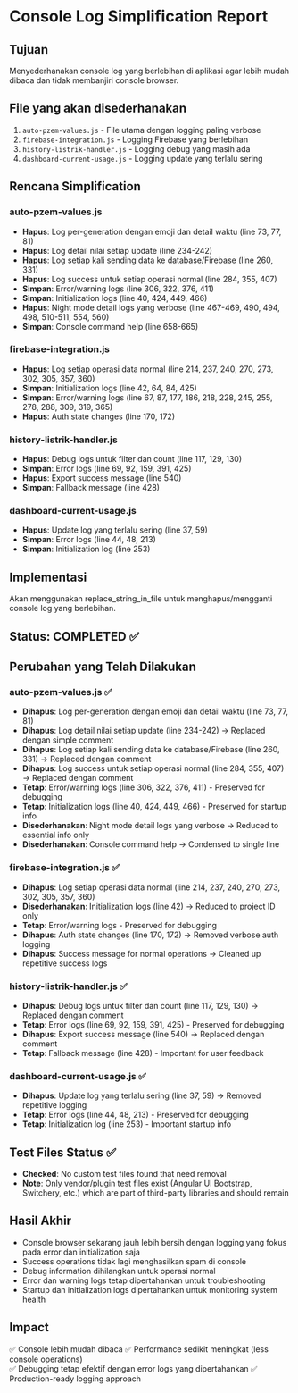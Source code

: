# Console Log Simplification Report

## Tujuan

Menyederhanakan console log yang berlebihan di aplikasi agar lebih mudah dibaca dan tidak membanjiri console browser.

## File yang akan disederhanakan

1. `auto-pzem-values.js` - File utama dengan logging paling verbose
2. `firebase-integration.js` - Logging Firebase yang berlebihan
3. `history-listrik-handler.js` - Logging debug yang masih ada
4. `dashboard-current-usage.js` - Logging update yang terlalu sering

## Rencana Simplification

### auto-pzem-values.js

- **Hapus**: Log per-generation dengan emoji dan detail waktu (line 73, 77, 81)
- **Hapus**: Log detail nilai setiap update (line 234-242)
- **Hapus**: Log setiap kali sending data ke database/Firebase (line 260, 331)
- **Hapus**: Log success untuk setiap operasi normal (line 284, 355, 407)
- **Simpan**: Error/warning logs (line 306, 322, 376, 411)
- **Simpan**: Initialization logs (line 40, 424, 449, 466)
- **Hapus**: Night mode detail logs yang verbose (line 467-469, 490, 494, 498, 510-511, 554, 560)
- **Simpan**: Console command help (line 658-665)

### firebase-integration.js

- **Hapus**: Log setiap operasi data normal (line 214, 237, 240, 270, 273, 302, 305, 357, 360)
- **Simpan**: Initialization logs (line 42, 64, 84, 425)
- **Simpan**: Error/warning logs (line 67, 87, 177, 186, 218, 228, 245, 255, 278, 288, 309, 319, 365)
- **Hapus**: Auth state changes (line 170, 172)

### history-listrik-handler.js

- **Hapus**: Debug logs untuk filter dan count (line 117, 129, 130)
- **Simpan**: Error logs (line 69, 92, 159, 391, 425)
- **Hapus**: Export success message (line 540)
- **Simpan**: Fallback message (line 428)

### dashboard-current-usage.js

- **Hapus**: Update log yang terlalu sering (line 37, 59)
- **Simpan**: Error logs (line 44, 48, 213)
- **Simpan**: Initialization log (line 253)

## Implementasi

Akan menggunakan replace_string_in_file untuk menghapus/mengganti console log yang berlebihan.

## Status: COMPLETED ✅

## Perubahan yang Telah Dilakukan

### auto-pzem-values.js ✅

- **Dihapus**: Log per-generation dengan emoji dan detail waktu (line 73, 77, 81)
- **Dihapus**: Log detail nilai setiap update (line 234-242) → Replaced dengan simple comment
- **Dihapus**: Log setiap kali sending data ke database/Firebase (line 260, 331) → Replaced dengan comment
- **Dihapus**: Log success untuk setiap operasi normal (line 284, 355, 407) → Replaced dengan comment
- **Tetap**: Error/warning logs (line 306, 322, 376, 411) - Preserved for debugging
- **Tetap**: Initialization logs (line 40, 424, 449, 466) - Preserved for startup info
- **Disederhanakan**: Night mode detail logs yang verbose → Reduced to essential info only
- **Disederhanakan**: Console command help → Condensed to single line

### firebase-integration.js ✅

- **Dihapus**: Log setiap operasi data normal (line 214, 237, 240, 270, 273, 302, 305, 357, 360)
- **Disederhanakan**: Initialization logs (line 42) → Reduced to project ID only
- **Tetap**: Error/warning logs - Preserved for debugging
- **Dihapus**: Auth state changes (line 170, 172) → Removed verbose auth logging
- **Dihapus**: Success message for normal operations → Cleaned up repetitive success logs

### history-listrik-handler.js ✅

- **Dihapus**: Debug logs untuk filter dan count (line 117, 129, 130) → Replaced dengan comment
- **Tetap**: Error logs (line 69, 92, 159, 391, 425) - Preserved for debugging
- **Dihapus**: Export success message (line 540) → Replaced dengan comment
- **Tetap**: Fallback message (line 428) - Important for user feedback

### dashboard-current-usage.js ✅

- **Dihapus**: Update log yang terlalu sering (line 37, 59) → Removed repetitive logging
- **Tetap**: Error logs (line 44, 48, 213) - Preserved for debugging
- **Tetap**: Initialization log (line 253) - Important startup info

## Test Files Status ✅

- **Checked**: No custom test files found that need removal
- **Note**: Only vendor/plugin test files exist (Angular UI Bootstrap, Switchery, etc.) which are part of third-party libraries and should remain

## Hasil Akhir

- Console browser sekarang jauh lebih bersih dengan logging yang fokus pada error dan initialization saja
- Success operations tidak lagi menghasilkan spam di console
- Debug information dihilangkan untuk operasi normal
- Error dan warning logs tetap dipertahankan untuk troubleshooting
- Startup dan initialization logs dipertahankan untuk monitoring system health

## Impact

✅ Console lebih mudah dibaca
✅ Performance sedikit meningkat (less console operations)  
✅ Debugging tetap efektif dengan error logs yang dipertahankan
✅ Production-ready logging approach
